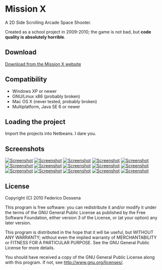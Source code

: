 # Mission X
A 2D Side Scrolling Arcade Space Shooter.

Created as a school project in 2009-2010; the game is not bad, but __code quality is absolutely horrible__. 
 
## Download
[Download from the Mission X website](http://missionx.fdossena.com/download.html)
 
## Compatibility
* Windows XP or newer
* GNU/Linux x86 (probably broken)
* Mac OS X (never tested, probably broken)
* Multiplatform, Java SE 6 or newer

## Loading the project
Import the projects into Netbeans. I dare you.

## Screenshots
[![Screenshot](http://fdossena.com/missionx/0t.jpg)](http://fdossena.com/missionx/0.jpg)
[![Screenshot](http://fdossena.com/missionx/1t.jpg)](http://fdossena.com/missionx/1.jpg)
[![Screenshot](http://fdossena.com/missionx/2t.jpg)](http://fdossena.com/missionx/2.jpg)
[![Screenshot](http://fdossena.com/missionx/3t.jpg)](http://fdossena.com/missionx/3.jpg)
[![Screenshot](http://fdossena.com/missionx/4t.jpg)](http://fdossena.com/missionx/4.jpg)
[![Screenshot](http://fdossena.com/missionx/5t.jpg)](http://fdossena.com/missionx/5.jpg)
[![Screenshot](http://fdossena.com/missionx/6t.jpg)](http://fdossena.com/missionx/6.jpg)
[![Screenshot](http://fdossena.com/missionx/7t.jpg)](http://fdossena.com/missionx/7.jpg)
[![Screenshot](http://fdossena.com/missionx/8t.jpg)](http://fdossena.com/missionx/8.jpg)
[![Screenshot](http://fdossena.com/missionx/9t.jpg)](http://fdossena.com/missionx/9.jpg)
[![Screenshot](http://fdossena.com/missionx/10t.jpg)](http://fdossena.com/missionx/10.jpg)
[![Screenshot](http://fdossena.com/missionx/11t.jpg)](http://fdossena.com/missionx/11.jpg)
[![Screenshot](http://fdossena.com/missionx/12t.jpg)](http://fdossena.com/missionx/12.jpg)
[![Screenshot](http://fdossena.com/missionx/13t.jpg)](http://fdossena.com/missionx/13.jpg)
[![Screenshot](http://fdossena.com/missionx/14t.jpg)](http://fdossena.com/missionx/14.jpg)

## License
Copyright (C) 2010 Federico Dossena

This program is free software: you can redistribute it and/or modify
it under the terms of the GNU General Public License as published by
the Free Software Foundation, either version 3 of the License, or
(at your option) any later version.

This program is distributed in the hope that it will be useful,
but WITHOUT ANY WARRANTY; without even the implied warranty of
MERCHANTABILITY or FITNESS FOR A PARTICULAR PURPOSE.  See the
GNU General Public License for more details.

You should have received a copy of the GNU General Public License
along with this program.  If not, see <http://www.gnu.org/licenses/>.
